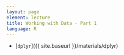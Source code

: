 ```yaml
---
layout: page
element: lecture
title: Working with Data - Part 1
language: R
---
```


* [`dplyr`]({{ site.baseurl }}/materials/dplyr)


